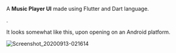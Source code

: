 
A <b>Music Player UI</b> made using Flutter and Dart language.
<p>. </p>

It looks somewhat like this, upon opening on an Android platform.

![Screenshot_20200913-021614](https://user-images.githubusercontent.com/48630662/93004811-56ce8380-f568-11ea-831b-aeded1fe9d46.jpg)
